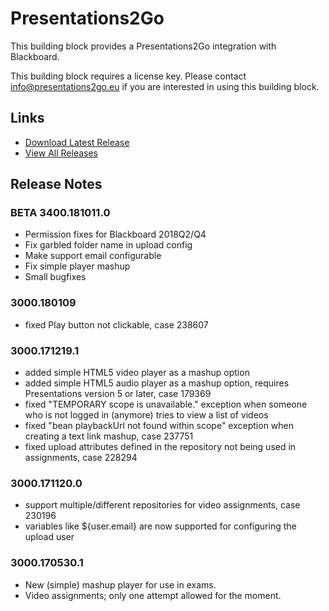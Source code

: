 # Presentations2Go
This building block provides a Presentations2Go integration with Blackboard.

This building block requires a license key. Please contact info@presentations2go.eu if you are interested in using this building block.

## Links
- [Download Latest Release](https://github.com/rijksuniversiteit-groningen/b2-Presentations2Go/releases/latest)
- [View All Releases](https://github.com/rijksuniversiteit-groningen/b2-Presentations2Go/releases)

## Release Notes

### BETA 3400.181011.0
- Permission fixes for Blackboard 2018Q2/Q4
- Fix garbled folder name in upload config
- Make support email configurable
- Fix simple player mashup
- Small bugfixes

### 3000.180109
- fixed Play button not clickable, case 238607

### 3000.171219.1
- added simple HTML5 video player as a mashup option
- added simple HTML5 audio player as a mashup option, requires Presentations version 5 or later, case 179369
- fixed "TEMPORARY scope is unavailable." exception when someone who is not logged in (anymore) tries to view a list of videos
- fixed "bean playbackUrl not found within scope" exception when creating a text link mashup, case 237751
- fixed upload attributes defined in the repository not being used in assignments, case 228294

### 3000.171120.0
- support multiple/different repositories for video assignments, case 230196
- variables like ${user.email} are now supported for configuring the upload user

### 3000.170530.1
- New (simple) mashup player for use in exams.
- Video assignments; only one attempt allowed for the moment.
